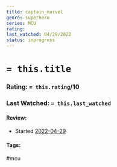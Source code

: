 ```yaml
---
title: captain_marvel
genre: superhero
series: MCU
rating: 
last_watched: 04/29/2022
status: inprogress
---
```

# `= this.title`
### Rating: `= this.rating`/10
### Last Watched: `= this.last_watched`

#### Review:
- Started [2022-04-29](../../Daily_Notes/2022-04-29.md)

#### Tags:
#mcu 